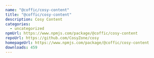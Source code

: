 ```yaml
---
name: "@coffic/cosy-content"
title: "@coffic/cosy-content"
description: Cosy Content
categories:
  - uncategorized
npmUrl: https://www.npmjs.com/package/@coffic/cosy-content
repoUrl: https://github.com/CosyZone/cosy
homepageUrl: https://www.npmjs.com/package/@coffic/cosy-content
downloads: 459
---
```


